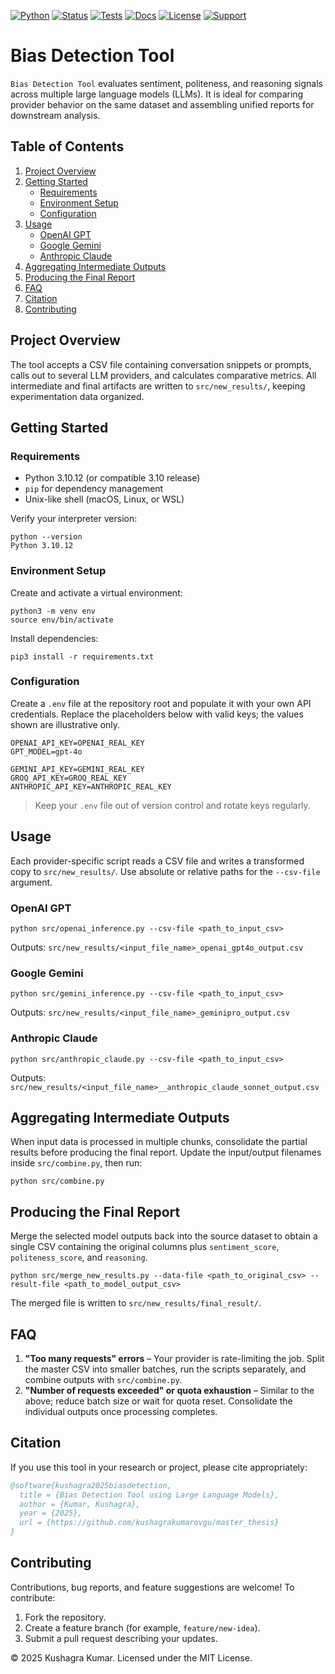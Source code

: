 [![Python](https://img.shields.io/badge/python-3.10%2B-3776ab.svg)](#getting-started)
[![Status](https://img.shields.io/badge/state-active-4caf50.svg)](#project-overview)
[![Tests](https://img.shields.io/badge/tests-manual-orange.svg)](#usage)
[![Docs](https://img.shields.io/badge/docs-up%20to%20date-6c63ff.svg)](#getting-started)
[![License](https://img.shields.io/badge/license-private-lightgrey.svg)](#contributing)
[![Support](https://img.shields.io/badge/support-contact%20maintainer-0d47a1.svg)](#faq)

# Bias Detection Tool

`Bias Detection Tool` evaluates sentiment, politeness, and reasoning signals across multiple large language models (LLMs). It is ideal for comparing provider behavior on the same dataset and assembling unified reports for downstream analysis.

## Table of Contents

1. [Project Overview](#project-overview)
2. [Getting Started](#getting-started)
   - [Requirements](#requirements)
   - [Environment Setup](#environment-setup)
   - [Configuration](#configuration)
3. [Usage](#usage)
   - [OpenAI GPT](#openai-gpt)
   - [Google Gemini](#google-gemini)
   - [Anthropic Claude](#anthropic-claude)
4. [Aggregating Intermediate Outputs](#aggregating-intermediate-outputs)
5. [Producing the Final Report](#producing-the-final-report)
6. [FAQ](#faq)
7. [Citation](#citation)
8. [Contributing](#contributing)

## Project Overview

The tool accepts a CSV file containing conversation snippets or prompts, calls out to several LLM providers, and calculates comparative metrics. All intermediate and final artifacts are written to `src/new_results/`, keeping experimentation data organized.

## Getting Started

### Requirements

- Python 3.10.12 (or compatible 3.10 release)
- `pip` for dependency management
- Unix-like shell (macOS, Linux, or WSL)

Verify your interpreter version:

```console
python --version
Python 3.10.12
```

### Environment Setup

Create and activate a virtual environment:

```console
python3 -m venv env
source env/bin/activate
```

Install dependencies:

```console
pip3 install -r requirements.txt
```

### Configuration

Create a `.env` file at the repository root and populate it with your own API credentials. Replace the placeholders below with valid keys; the values shown are illustrative only.

```dotenv
OPENAI_API_KEY=OPENAI_REAL_KEY
GPT_MODEL=gpt-4o

GEMINI_API_KEY=GEMINI_REAL_KEY
GROQ_API_KEY=GROQ_REAL_KEY
ANTHROPIC_API_KEY=ANTHROPIC_REAL_KEY
```

> Keep your `.env` file out of version control and rotate keys regularly.

## Usage

Each provider-specific script reads a CSV file and writes a transformed copy to `src/new_results/`. Use absolute or relative paths for the `--csv-file` argument.

### OpenAI GPT

```console
python src/openai_inference.py --csv-file <path_to_input_csv>
```

Outputs: `src/new_results/<input_file_name>_openai_gpt4o_output.csv`

### Google Gemini

```console
python src/gemini_inference.py --csv-file <path_to_input_csv>
```

Outputs: `src/new_results/<input_file_name>_geminipro_output.csv`

### Anthropic Claude

```console
python src/anthropic_claude.py --csv-file <path_to_input_csv>
```

Outputs: `src/new_results/<input_file_name>__anthropic_claude_sonnet_output.csv`

## Aggregating Intermediate Outputs

When input data is processed in multiple chunks, consolidate the partial results before producing the final report. Update the input/output filenames inside `src/combine.py`, then run:

```console
python src/combine.py
```

## Producing the Final Report

Merge the selected model outputs back into the source dataset to obtain a single CSV containing the original columns plus `sentiment_score`, `politeness_score`, and `reasoning`.

```console
python src/merge_new_results.py --data-file <path_to_original_csv> --result-file <path_to_model_output_csv>
```

The merged file is written to `src/new_results/final_result/`.

## FAQ

1. **"Too many requests" errors** – Your provider is rate-limiting the job. Split the master CSV into smaller batches, run the scripts separately, and combine outputs with `src/combine.py`.
2. **"Number of requests exceeded" or quota exhaustion** – Similar to the above; reduce batch size or wait for quota reset. Consolidate the individual outputs once processing completes.

## Citation

If you use this tool in your research or project, please cite appropriately:

```bibtex
@software{kushagra2025biasdetection,
  title = {Bias Detection Tool using Large Language Models},
  author = {Kumar, Kushagra},
  year = {2025},
  url = {https://github.com/kushagrakumarovgu/master_thesis}
}
```

## Contributing

Contributions, bug reports, and feature suggestions are welcome! To contribute:

1. Fork the repository.
2. Create a feature branch (for example, `feature/new-idea`).
3. Submit a pull request describing your updates.

© 2025 Kushagra Kumar. Licensed under the MIT License.
